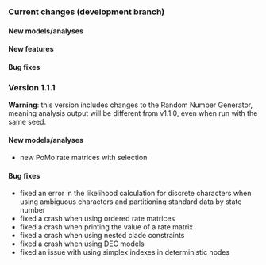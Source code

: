 ### Current changes (development branch)

#### New models/analyses

#### New features

#### Bug fixes


### Version 1.1.1

**Warning**: this version includes changes to the Random Number Generator, meaning analysis output will be different from v1.1.0, even when run with the same seed. 

#### New models/analyses

 * new PoMo rate matrices with selection

#### Bug fixes

 * fixed an error in the likelihood calculation for discrete characters when using ambiguous characters and partitioning standard data by state number
 * fixed a crash when using ordered rate matrices
 * fixed a crash when printing the value of a rate matrix
 * fixed a crash when using nested clade constraints
 * fixed a crash when using DEC models
 * fixed an issue with using simplex indexes in deterministic nodes